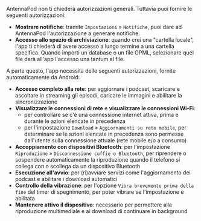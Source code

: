 AntennaPod non ti chiederà autorizzazioni generali. Tuttavia puoi fornire le seguenti autorizzazioni:

* **Mostrare notifiche**: tramite `Impostazioni` » `Notifiche`, puoi dare ad AntennaPod l'autorizzazione a generare notifiche.
* **Accesso allo spazio di archiviazione**: quando crei una "cartella locale", l'app ti chiederà di avere accesso a lungo termine a una cartella specifica. Quando importi un database o un file OPML, selezionare quel file darà all'app l'accesso una tantum al file.

A parte questo, l'app necessita delle seguenti autorizzazioni, fornite automaticamente da Android:

- **Accesso completo alla rete**: per aggiornare i podcast, scaricare e ascoltare in streaming gli episodi, caricare le immagini e abilitare la sincronizzazione
- **Visualizzare le connessioni di rete** e **visualizzare le connessioni Wi-Fi**:
   - per controllare se c'è una connessione internet attiva, prima e durante le azioni elencate in precedenza
   - per l'impostazione `Download` » `Aggiornamenti su rete mobile`, per determinare se le azioni elencate in precedenza sono permesse dall'utente sulla connessione attuale (rete mobile e/o a consumo)
- **Accoppiamento con dispositivi Bluetooth**: per l'impostazione `Riproduzione` » `Disconnessione cuffie o Bluetooth`, per riprendere o sospendere automaticamente la riproduzione quando il telefono si collega con o scollega da un dispositivo Bluetooth
- **Esecuzione all'avvio**: per (ri)avviare servizi come l'aggiornamento dei podcast e abilitare i download automatici
- **Controllo della vibrazione**: per l'opzione `Vibra brevemente prima della fine` del timer di spegnimento, per poter vibrare se l'impostazione è abilitata
- **Mantenere attivo il dispositivo**: necessario per permettere alla riproduzione multimediale e ai download di continuare in background
